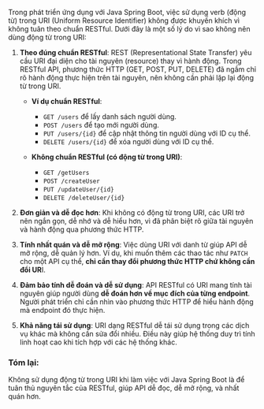 
Trong phát triển ứng dụng với Java Spring Boot, việc sử dụng verb (động từ) trong URI (Uniform Resource Identifier) không được khuyến khích vì không tuân theo chuẩn RESTful. Dưới đây là một số lý do vì sao không nên dùng động từ trong URI:

1. **Theo đúng chuẩn RESTful**: REST (Representational State Transfer) yêu cầu URI đại diện cho tài nguyên (resource) thay vì hành động. Trong RESTful API, phương thức HTTP (GET, POST, PUT, DELETE) đã ngầm chỉ rõ hành động thực hiện trên tài nguyên, nên không cần phải lặp lại động từ trong URI.
    
    - **Ví dụ chuẩn RESTful**:
        
        - `GET /users` để lấy danh sách người dùng.
        - `POST /users` để tạo mới người dùng.
        - `PUT /users/{id}` để cập nhật thông tin người dùng với ID cụ thể.
        - `DELETE /users/{id}` để xóa người dùng với ID cụ thể.
    - **Không chuẩn RESTful (có động từ trong URI)**:
        
        - `GET /getUsers`
        - `POST /createUser`
        - `PUT /updateUser/{id}`
        - `DELETE /deleteUser/{id}`
2. **Đơn giản và dễ đọc hơn**: Khi không có động từ trong URI, các URI trở nên ngắn gọn, dễ nhớ và dễ hiểu hơn, vì đã phân biệt rõ giữa tài nguyên và hành động qua phương thức HTTP.
    
3. **Tính nhất quán và dễ mở rộng**: Việc dùng URI với danh từ giúp API dễ mở rộng, dễ quản lý hơn. Ví dụ, khi muốn thêm các thao tác như `PATCH` cho một API cụ thể, **chỉ cần thay đổi phương thức HTTP chứ không cần đổi UR**I.
    
4. **Đảm bảo tính dễ đoán và dễ sử dụng**: API RESTful có URI mang tính tài nguyên giúp người dùng **dễ đoán hơn về mục đích của từng endpoint**. Người phát triển chỉ cần nhìn vào phương thức HTTP để hiểu hành động mà endpoint đó thực hiện.
    
5. **Khả năng tái sử dụng**: URI dạng RESTful dễ tái sử dụng trong các dịch vụ khác mà không cần sửa đổi nhiều. Điều này giúp hệ thống duy trì tính linh hoạt cao khi tích hợp với các hệ thống khác.
    

### Tóm lại:

Không sử dụng động từ trong URI khi làm việc với Java Spring Boot là để tuân thủ nguyên tắc của RESTful, giúp API dễ đọc, dễ mở rộng, và nhất quán hơn.
